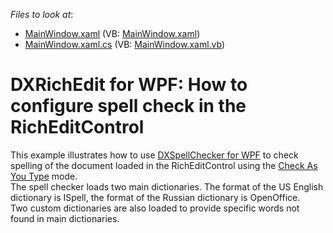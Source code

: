 <!-- default file list -->
*Files to look at*:

* [MainWindow.xaml](./CS/DXRichEdit_SpellCheck/MainWindow.xaml) (VB: [MainWindow.xaml](./VB/DXRichEdit_SpellCheck/MainWindow.xaml))
* [MainWindow.xaml.cs](./CS/DXRichEdit_SpellCheck/MainWindow.xaml.cs) (VB: [MainWindow.xaml.vb](./VB/DXRichEdit_SpellCheck/MainWindow.xaml.vb))
<!-- default file list end -->
# DXRichEdit for WPF: How to configure spell check in the RichEditControl


<p>This example illustrates how to use <a href="http://documentation.devexpress.com/#WPF/CustomDocument8927"><u>DXSpellChecker for WPF</u></a> to check spelling of the document loaded in the RichEditControl using the <a href="http://documentation.devexpress.com/#CoreLibraries/DevExpressXtraSpellCheckerSpellCheckModeEnumtopic"><u>Check As You Type</u></a>  mode.<br />
The spell checker loads two main dictionaries. The format of the US English dictionary is ISpell, the format of the Russian dictionary is OpenOffice.<br />
Two custom dictionaries are also loaded to provide specific words not found in main dictionaries.</p>

<br/>


